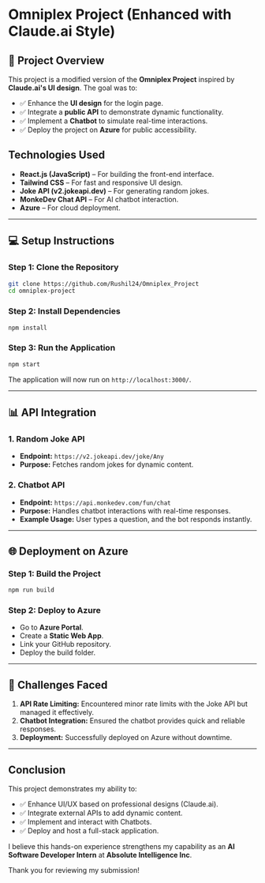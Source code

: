 #  Omniplex Project (Enhanced with Claude.ai Style)

## 📜 Project Overview
This project is a modified version of the **Omniplex Project** inspired by **Claude.ai's UI design**. The goal was to:
- ✅ Enhance the **UI design** for the login page.
- ✅ Integrate a **public API** to demonstrate dynamic functionality.
- ✅ Implement a **Chatbot** to simulate real-time interactions.
- ✅ Deploy the project on **Azure** for public accessibility.

##  Technologies Used
- **React.js (JavaScript)** – For building the front-end interface.
- **Tailwind CSS** – For fast and responsive UI design.
- **Joke API (v2.jokeapi.dev)** – For generating random jokes.
- **MonkeDev Chat API** – For AI chatbot interaction.
- **Azure** – For cloud deployment.

---

## 💻 Setup Instructions
### Step 1: Clone the Repository
```bash
git clone https://github.com/Rushil24/Omniplex_Project
cd omniplex-project
```

### Step 2: Install Dependencies
```bash
npm install
```

### Step 3: Run the Application
```bash
npm start
```

The application will now run on `http://localhost:3000/`.

---

## 📊 API Integration
### 1. Random Joke API
- **Endpoint:** `https://v2.jokeapi.dev/joke/Any`
- **Purpose:** Fetches random jokes for dynamic content.

### 2. Chatbot API
- **Endpoint:** `https://api.monkedev.com/fun/chat`
- **Purpose:** Handles chatbot interactions with real-time responses.
- **Example Usage:** User types a question, and the bot responds instantly.

---

## 🌐 Deployment on Azure
### Step 1: Build the Project
```bash
npm run build
```

### Step 2: Deploy to Azure
- Go to **Azure Portal**.
- Create a **Static Web App**.
- Link your GitHub repository.
- Deploy the build folder.

---

## 📜 Challenges Faced
1. **API Rate Limiting:** Encountered minor rate limits with the Joke API but managed it effectively.
2. **Chatbot Integration:** Ensured the chatbot provides quick and reliable responses.
3. **Deployment:** Successfully deployed on Azure without downtime.

---


## Conclusion
This project demonstrates my ability to:
- ✅ Enhance UI/UX based on professional designs (Claude.ai).
- ✅ Integrate external APIs to add dynamic content.
- ✅ Implement and interact with Chatbots.
- ✅ Deploy and host a full-stack application.

I believe this hands-on experience strengthens my capability as an **AI Software Developer Intern** at **Absolute Intelligence Inc**.

Thank you for reviewing my submission!
